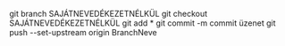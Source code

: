 git branch SAJÁTNEVEDÉKEZETNÉLKÜL
git checkout SAJÁTNEVEDÉKEZETNÉLKÜL
git add *
git commit -m commit üzenet
git push --set-upstream origin BranchNeve
